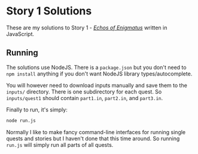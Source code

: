 # Story 1 Solutions

These are my solutions to Story 1 - [*Echos of Enigmatus*](https://everybody.codes/story/1/quests) written in JavaScript.

## Running
The solutions use NodeJS. There is a `package.json` but you don't need to `npm install` anything if you don't want NodeJS library types/autocomplete.

You will however need to download inputs manually and save them to the `inputs/` directory. There is one subdirectory for each quest. So `inputs/quest1` should contain `part1.in`, `part2.in`, and `part3.in`.

Finally to run, it's simply:
```bash
node run.js
```

Normally I like to make fancy command-line interfaces for running single quests and stories but I haven't done that this time around. So running `run.js` will simply run all parts of all quests.
